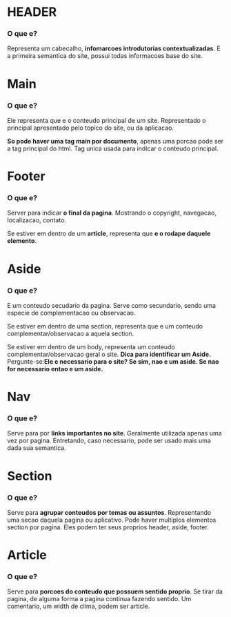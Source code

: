 # HEADER 
### O que e?

Representa um cabecalho, **infomarcoes introdutorias contextualizadas**.
E a primeira semantica do site, possui todas informacoes base do site.


# Main
### O que e?

 Ele representa que e o conteudo principal de um site. Representado o principal apresentado pelo topico do site, ou da aplicacao.
 
 **So pode haver uma tag main por documento**, apenas uma porcao pode ser a tag principal do html. Tag unica usada para indicar o conteudo principal.


 # Footer
 ### O que e?

 Server para indicar **o final da pagina**. Mostrando o copyright, navegacao, localizacao, contato. 
 
 Se estiver em dentro de um **article**, representa que **e o rodape daquele elemento**. 


# Aside
### O que e?

 E um conteudo secudario da pagina. Serve como secundario, sendo uma especie de complementacao ou observacao.
 
 Se estiver em dentro de uma section, representa que e um conteudo complementar/observacao a aquela section. 
 
 Se estiver em dentro de um body, representa um conteudo complementar/observacao geral o site.
**Dica para identificar um Aside.**
Pergunte-se:**Ele e necessario para o site? Se sim, nao e um aside. Se nao for necessario entao e um aside.**


# Nav
### O que e?

Serve para por **links importantes no site**. Geralmente utilizada apenas uma vez por pagina. Entretando, caso necessario, pode ser usado mais uma dada sua semantica.


# Section
### O que e?

Serve para **agrupar conteudos por temas ou assuntos**. Representando uma secao daquela pagina ou aplicativo. Pode haver multiplos elementos section por pagina. Eles podem ter seus proprios header, aside, footer.


# Article
### O que e?

Serve para **porcoes do conteudo que possuem sentido proprio**. Se tirar da pagina, de alguma forma a pagina continua fazendo sentido.
Um comentario, um width de clima, podem ser article.
